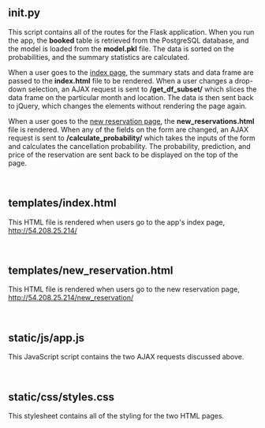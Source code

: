 ## __init__.py

This script contains all of the routes for the Flask application. When you run the app, the **booked** table
is retrieved from the PostgreSQL database, and the model is loaded from the **model.pkl** file. The data is sorted on
the probabilities, and the summary statistics are calculated.

When a user goes to the [index page](http://54.208.25.214/), the summary stats and data frame are
passed to the **index.html** file to be rendered. When a user changes a drop-down selection, an AJAX request is sent
to **/get_df_subset/** which slices the data frame on the particular month and location. The data is then sent back
to jQuery, which changes the elements without rendering the page again.

When a user goes to the [new reservation page](http://54.208.25.214/new_reservation/), the **new_reservations.html** file
is rendered. When any of the fields on the form are changed, an AJAX request is sent to **/calculate_probability/**
which takes the inputs of the form and calculates the cancellation probability. The probability, prediction, and price
of the reservation are sent back to be displayed on the top of the page.

<br>

## templates/index.html

This HTML file is rendered when users go to the app's index page, http://54.208.25.214/

<br>

## templates/new_reservation.html

This HTML file is rendered when users go to the new reservation page, http://54.208.25.214/new_reservation/

<br>

## static/js/app.js

This JavaScript script contains the two AJAX requests discussed above.

<br>

## static/css/styles.css

This stylesheet contains all of the styling for the two HTML pages.